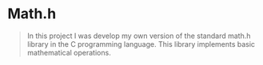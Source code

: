 # Math.h
> In this project I was develop my own version of the standard math.h library in the C programming language. This library implements basic mathematical operations.
